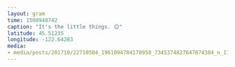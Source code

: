```yaml
---
layout: gram
time: 1508948742
caption: "It's the little things. 😊"
latitude: 45.51235
longitude: -122.64283
media:
- media/posts/201710/22710504_1961094784170958_7345374827647074304_n_17879472580182720.jpg
---
```

